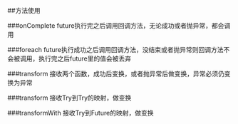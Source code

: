 ##方法使用

###onComplete
future执行完之后调用回调方法，无论成功或者抛异常，都会调用

###foreach
future执行成功之后调用回调方法，没结束或者抛异常则回调方法不会被调用，执行完之后future里的值会被丢弃

###transform
接收两个函数，成功后变换，或者抛异常后做变换，异常必须仍变换为异常

###transform
接收Try到Try的映射，做变换

###transformWith
接收Try到Future的映射，做变换

